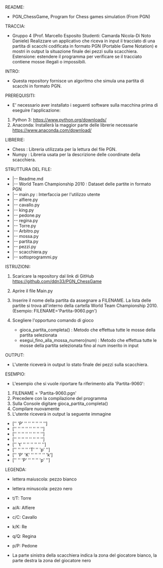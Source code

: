 README:
- PGN_ChessGame, Program for Chess games simulation (From PGN)

TRACCIA:
- Gruppo 4 (Prof. Marcello Esposito Studenti: Camarda Nicola-Di Noto Daniele)
  Realizzare un applicativo che riceva in input il tracciato di una partita di scacchi codificata in formato PGN (Portable Game Notation) e mostri in output la situazione finale dei pezzi sulla scacchiera.
  Estensione: estendere il programma per verificare se il tracciato contiene mosse illegali o impossibili.

INTRO:
- Questa repository fornisce un algoritmo che simula una partita di scacchi in formato PGN.

PREREQUISITI:
- E' necessario aver installato i seguenti software sulla macchina prima di eseguire l'applicazione:
1. Python 3: https://www.python.org/downloads/
2. Anaconda: Installerà la maggior parte delle librerie necessarie https://www.anaconda.com/download/

LIBRERIE:
- Chess			: Libreria utilizzata per la lettura del file PGN.
- Numpy			: Libreria usata per la descrizione delle coordinate della scacchiera.

STRUTTURA DEL FILE:
- |-- Readme.md
- |-- World Team Championship 2010	: Dataset delle partite in formato PGN
- |-- main.py				: Interfaccia per l'utilizzo utente
- |-- alfiere.py				
- |-- cavallo.py				
- |-- king.py				
- |-- pedone.py	
- |-- regina.py				
- |-- Torre.py				
- |-- Arbitro.py				
- |-- mossa.py				
- |-- partita.py				
- |-- pezzi.py					
- |-- scacchiera.py
- |-- sottoprogrammi.py

ISTRUZIONI:
1. Scaricare la repository dal link di GitHub https://github.com/ddn33/PGN_ChessGame

2. Aprire il file Main.py

3. Inserire il nome della partita da assegnare a FILENAME. La lista delle partite si trova all'interno della cartella World Team Championship 2010.
   (Esempio: FILENAME='Partita-9060.pgn')	

4. Scegliere l'opportuno comando di gioco
	- gioca_partita_completa()		: Metodo che effettua tutte le mosse della partita selezionata
	- esegui_fino_alla_mossa_numero(num)	: Metodo che effettua tutte le mosse della partita selezionata fino al num inserito in input  
  

OUTPUT:
- L'utente riceverà in output lo stato finale dei pezzi sulla scacchiera.

ESEMPIO:
- L'esempio che si vuole riportare fa riferimento alla 'Partita-9060':

1. FILENAME = 'Partita-9060.pgn'
2. Precedere con la compilazione del programma
3. Sulla Console digitare gioca_partita_completa()
4. Compilare nuovamente
5. L'utente riceverà in output la seguente immagine

- ['' 'P' '' '' '' '' '' '']
- ['' ''  '' '' '' '' '' '']
- ['' ''  '' '' '' '' '' '']
- ['' ''  '' '' '' '' '' '']
- ['' 't' '' '' '' '' '' '']
- ['' '' '' '' 'T' '' 'p' '']
- ['' 'P' 'K' '' '' '' '' 'k']
- ['' '' 'P' '' '' '' 'p' '']

LEGENDA:
- lettera maiuscola: pezzo bianco
- lettera minuscola: pezzo nero
- t/T: Torre
- a/A: Alfiere
- c/C: Cavallo
- k/K: Re
- q/Q: Regina
- p/P: Pedone

- La parte sinistra della scacchiera indica la zona del giocatore bianco, la parte destra la zona del giocatore nero
